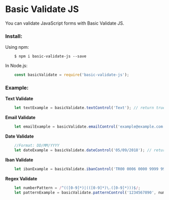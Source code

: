 # Basic Validate JS
You can validate JavaScript forms with Basic Validate JS.

### Install:

Using npm:

```shell
    $ npm i basic-validate-js --save
```

In Node.js:
```javascript   
    const basicValidate = require('basic-validate-js'); 
```

### Example:

**Text Validate**

```javascript
    let textExample = basicValidate.textControl('Text'); // return true or false
```

**Email Validate**

```javascript
    let emailExample = basicValidate.emailControl('example@example.com'); // return true or false 
```

**Date Validate**

```javascript
    //Format: DD/MM/YYYY
    let dateExample = basicValidate.dateControl('05/09/2018'); // return true or false     
```

**Iban Validate**

```javascript
    let ibanExample = basicValidate.ibanControl('TR00 0006 0000 9999 9999 99'); // return true or false  
```

**Regex Validate**

```javascript
    let numberPattern = /^(([0-9]*)|(([0-9]*)\.([0-9]*)))$/;
    let patternExample = basicValidate.patternControl('1234567890', numberPattern); // return true or false  
```